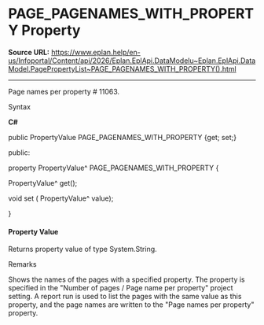 # PAGE_PAGENAMES_WITH_PROPERTY Property

**Source URL:** https://www.eplan.help/en-us/Infoportal/Content/api/2026/Eplan.EplApi.DataModelu~Eplan.EplApi.DataModel.PagePropertyList~PAGE_PAGENAMES_WITH_PROPERTY().html

---

Page names per property # 11063.

Syntax

**C#**



public PropertyValue PAGE_PAGENAMES_WITH_PROPERTY {get; set;}

public:

property PropertyValue^ PAGE_PAGENAMES_WITH_PROPERTY {

   PropertyValue^ get();

   void set (    PropertyValue^ value);

}


#### Property Value

Returns property value of type System.String.

Remarks

Shows the names of the pages with a specified property. The property is specified in the "Number of pages / Page name per property" project setting. A report run is used to list the pages with the same value as this property, and the page names are written to the "Page names per property" property.
